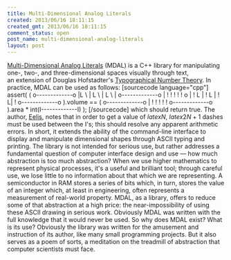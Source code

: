 ```yaml
---
title: Multi-Dimensional Analog Literals
created: 2013/06/16 18:11:15
created_gmt: 2013/06/16 18:11:15
comment_status: open
post_name: multi-dimensional-analog-literals
layout: post
---
```


[Multi-Dimensional Analog Literals](http://nullroute.eu.org/mirrors/analogliterals/analogliterals.xhtml) (MDAL) is a C++ library for manipulating one-, two-, and three-dimensional spaces visually through text, an extension of Douglas Hofstadter's [Typographical Number Theory](http://en.wikipedia.org/wiki/Typographical_Number_Theory). In practice, MDAL can be used as follows: [sourcecode language="cpp"] assert( ( o-------------o |L \ | L \ | L \ | o-------------o | ! ! ! ! ! o | ! L | ! L | ! L| ! o-------------o ).volume == ( o-------------o | ! ! ! ! ! o-------------o ).area * int(I-------------I) ); [/sourcecode] which should return true. The author, [Eelis](http://eelis.net/), notes that in order to get a value of $latex N$, $latex 2N + 1$ dashes must be used between the I's; this should resolve any apparent arithmetic errors. In short, it extends the ability of the command-line interface to display and manipulate dimensional shapes through ASCII typing and printing. The library is not intended for serious use, but rather addresses a fundamental question of computer interface design and use — how much abstraction is too much abstraction? When we use higher mathematics to represent physical processes, it's a useful and brilliant tool; through careful use, we lose little to no information about that which we are representing. A semiconductor in RAM stores a series of bits which, in turn, stores the value of an integer which, at least in engineering, often represents a measurement of real-world property. MDAL, as a library, offers to reduce some of that abstraction at a high price: the near-impossibility of using these ASCII drawing in serious work. Obviously MDAL was written with the full knowledge that it would never be used. So why does MDAL exist? What is its use? Obviously the library was written for the amusement and instruction of its author, like many small programming projects. But it also serves as a poem of sorts, a meditation on the treadmill of abstraction that computer scientists must face.